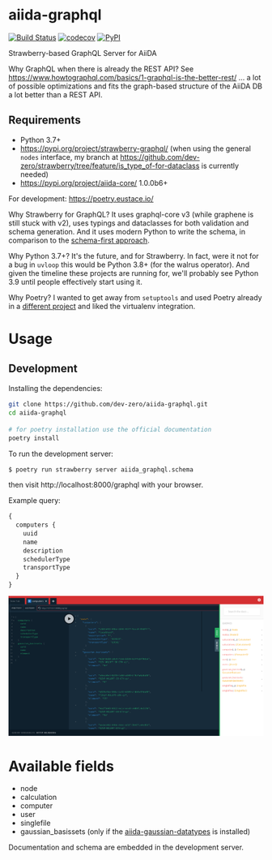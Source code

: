 # aiida-graphql

[![Build Status](https://travis-ci.com/dev-zero/aiida-graphql.svg?branch=develop)](https://travis-ci.com/dev-zero/aiida-graphql) [![codecov](https://codecov.io/gh/dev-zero/aiida-graphql/branch/develop/graph/badge.svg)](https://codecov.io/gh/dev-zero/aiida-graphql) [![PyPI](https://img.shields.io/pypi/pyversions/aiida-graphql)](https://pypi.org/project/aiida-graphql/)

Strawberry-based GraphQL Server for AiiDA

Why GraphQL when there is already the REST API? See https://www.howtographql.com/basics/1-graphql-is-the-better-rest/
... a lot of possible optimizations and fits the graph-based structure of the AiiDA DB a lot better than a REST API.

## Requirements

* Python 3.7+
* https://pypi.org/project/strawberry-graphql/ (when using the general `nodes` interface, my branch at https://github.com/dev-zero/strawberry/tree/feature/is_type_of-for-dataclass is currently needed)
* https://pypi.org/project/aiida-core/ 1.0.0b6+

For development: https://poetry.eustace.io/

Why Strawberry for GraphQL? It uses graphql-core v3 (while graphene is still stuck with v2), uses typings and dataclasses for both validation and schema generation. And it uses modern Python to write the schema, in comparison to the [schema-first approach](https://ariadnegraphql.org/).

Why Python 3.7+? It's the future, and for Strawberry. In fact, were it not for a bug in `uvloop` this would be Python 3.8+ (for the walrus operator). And given the timeline these projects are running for, we'll probably see Python 3.9 until people effectively start using it.

Why Poetry? I wanted to get away from `setuptools` and used Poetry already in a [different project](https://github.com/dev-zero/cp2k-input-tools) and liked the virtualenv integration.

# Usage

## Development

Installing the dependencies:

```bash
git clone https://github.com/dev-zero/aiida-graphql.git
cd aiida-graphql

# for poetry installation use the official documentation
poetry install
```

To run the development server:

```console
$ poetry run strawberry server aiida_graphql.schema
```

then visit http://localhost:8000/graphql with your browser.

Example query:

```graphql
{
  computers {
    uuid
    name
    description
    schedulerType
    transportType
  }
}
```

![Query Screenshot](docs/screenshot.png?raw=true "Query Screenshot")


# Available fields

* node
* calculation
* computer
* user
* singlefile
* gaussian_basissets (only if the [aiida-gaussian-datatypes](https://github.com/dev-zero/aiida-gaussian-datatypes) is installed)

Documentation and schema are embedded in the development server.
